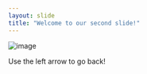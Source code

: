 ```yaml
---
layout: slide
title: "Welcome to our second slide!"
---
```

![image](https://user-images.githubusercontent.com/74471007/153329223-6f6b0d52-1482-4037-9a1b-036562b9e532.png)

Use the left arrow to go back!
